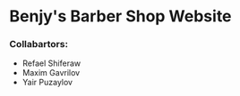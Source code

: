# Benjy's Barber Shop Website

### Collabartors:
* Refael Shiferaw
* Maxim Gavrilov
* Yair Puzaylov  